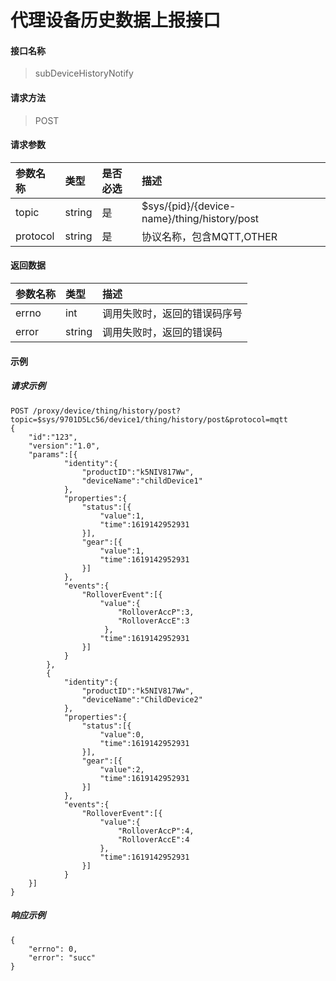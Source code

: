 # 代理设备历史数据上报接口

#### 接口名称

> subDeviceHistoryNotify

#### 请求方法

> POST

#### 请求参数

| 参数名称   | 类型   | 是否必选 | 描述   |
| :--------- | :----- | :------- | :----- |
| topic | string | 是       | $sys/{pid}/{device-name}/thing/history/post |
| protocol | string | 是       | 协议名称，包含MQTT,OTHER|

#### 返回数据

| 参数名称          | 类型    | 描述                       |
| :---------------- | :------ | :------------------------- |
| errno              | int  | 调用失败时，返回的错误码序号   |
| error               | string  | 调用失败时，返回的错误码 |

#### 示例

##### 请求示例

```
POST /proxy/device/thing/history/post?topic=$sys/9701D5Lc56/device1/thing/history/post&protocol=mqtt
{
    "id":"123",
    "version":"1.0",
    "params":[{
            "identity":{
                "productID":"k5NIV817Ww",
                "deviceName":"childDevice1"
            },
            "properties":{
                "status":[{
                    "value":1,
                    "time":1619142952931
                }],
                "gear":[{
                    "value":1,
                    "time":1619142952931
                }]
            },
            "events":{
                "RolloverEvent":[{
                    "value":{
                        "RolloverAccP":3,
                        "RolloverAccE":3
                     },
                    "time":1619142952931
                }]
            }
        },
		{
            "identity":{
                "productID":"k5NIV817Ww",
                "deviceName":"ChildDevice2"
            },
            "properties":{
                "status":[{
                    "value":0,
                    "time":1619142952931
                }],
                "gear":[{
                    "value":2,
                    "time":1619142952931
                }]
            },
            "events":{
                "RolloverEvent":[{
                    "value":{
                        "RolloverAccP":4,
                        "RolloverAccE":4
                    },
                    "time":1619142952931
                }]
            }
    }]
}
```

##### 响应示例

```
{
    "errno": 0,
    "error": "succ"
}
```
